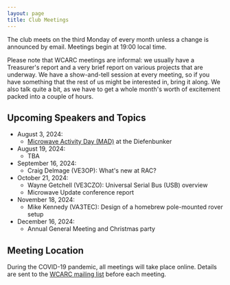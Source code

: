 ```yaml
---
layout: page
title: Club Meetings
---
```


The club meets on the third Monday of every month unless a change is
announced by email. Meetings begin at 19:00 local time.

Please note that WCARC meetings are informal: we usually have a
Treasurer's report and a very brief report on various projects that are
underway. We have a show-and-tell session at every meeting, so if you have
something that the rest of us might be interested in, bring it along. We also
talk quite a bit, as we have to get a whole month's worth of excitement packed
into a couple of hours.

## Upcoming Speakers and Topics

* August 3, 2024:
  * [Microwave Activity Day (MAD)](mad.html) at the Diefenbunker
* August 19, 2024:
  * TBA
* September 16, 2024:
  * Craig Delmage (VE3OP): What's new at RAC?
* October 21, 2024:
  * Wayne Getchell (VE3CZO): Universal Serial Bus (USB) overview
  * Microwave Update conference report
* November 18, 2024:
  * Mike Kennedy (VA3TEC): Design of a homebrew pole-mounted rover setup
* December 16, 2024:
  * Annual General Meeting and Christmas party

## Meeting Location

During the COVID-19 pandemic, all meetings will take place online. Details are
sent to the [WCARC mailing list](https://groups.io/g/wcclist/topics) before each
meeting.
